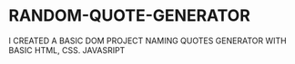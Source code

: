 # RANDOM-QUOTE-GENERATOR
 I CREATED A BASIC DOM PROJECT NAMING QUOTES GENERATOR WITH BASIC HTML, CSS. JAVASRIPT
